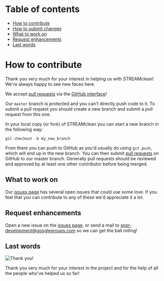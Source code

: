 # Table of contents

- [How to contribute](#how-to-contribute)
- [How to submit changes](#how-to-submit-changes)
- [What to work on](#what-to-work-on)
- [Request enhancements](#request-enhancements)
- [Last words](#last-words)

# How to contribute

Thank you very much for your interest in helping us with STREAMclean! We're always happy to see new faces here.

We accept [pull requests](https://help.github.com/articles/using-pull-requests/) via the [GitHub interface](https://github.com/NCBI-Hackathons/STREAMclean/pull/new/master)!  

Our `master` branch is protected and you can't directly push code to it. To submit a pull request you should create a new branch and submit a pull request from this one.

In your local copy (or fork) of STREAMclean you can start a new branch in the following way:

`git checkout -b my_new_branch`

From there you can push to GitHub as you'd usually do using `git push`, which will end up in the new branch. You can then submit [pull requests](https://help.github.com/articles/using-pull-requests/) on GitHub to our master branch. Generally pull requests should be reviewed and approved by at least one other contributor before being merged.

## What to work on
Our [issues page](https://github.com/NCBI-Hackathons/STREAMclean/issues) has several open issues that could use some love. If you feel that you can contribute to any of these we'd appreciate it a lot.

## Request enhancements

Open a new issue on the [issues page](https://github.com/NCBI-Hackathons/STREAMclean/issues), or send a mail to snpr-development@googlegroups.com so we can get the ball rolling!

## Last words

![Thank you!](https://media1.giphy.com/media/10NVUaFVKzbUpW/200.gif)

Thank you very much for your interest in the project and for the help of all the people who've helped us so far! 
